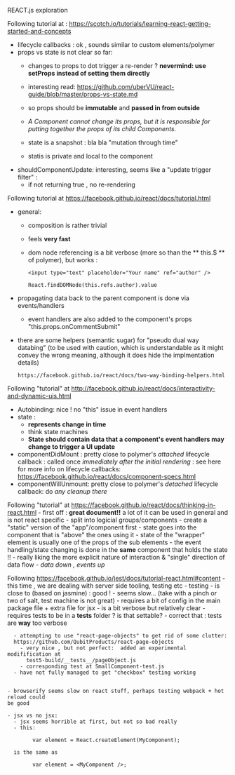 REACT.js exploration

Following tutorial at : https://scotch.io/tutorials/learning-react-getting-started-and-concepts
- lifecycle callbacks : ok , sounds similar to custom elements/polymer
- props vs state is not clear so far:
  - changes to props to dot trigger a re-render ?
      **nevermind: use setProps instead of setting them directly**
      
  - interesting read: https://github.com/uberVU/react-guide/blob/master/props-vs-state.md
  - so props should be **immutable** and **passed in from outside**
  - *A Component cannot change its props, but it is responsible for putting together the props of its child Components.*
  
  - state is a snapshot : bla bla "mutation through time"
  - statis is private and local to the component
- shouldComponentUpdate: interesting, seems like a "update trigger filter" :
    - if not returning true , no re-rendering
    
 
Following tutorial at https://facebook.github.io/react/docs/tutorial.html

  - general:
    - composition is rather trivial
    - feels **very fast**
    - dom node referencing is a bit verbose (more so than the ** this.$ ** of polymer),
     but works :
     
          <input type="text" placeholder="Your name" ref="author" />
          
          React.findDOMNode(this.refs.author).value
          
  - propagating data back to the parent component is done via events/handlers
    - event handlers are also added to the component's props "this.props.onCommentSubmit"
    
  - there are some helpers (semantic sugar) for "pseudo dual way databing" (to be used with 
  caution, which is understandable as it might convey the wrong meaning, although it does 
  hide the implmentation details)
    
        https://facebook.github.io/react/docs/two-way-binding-helpers.html
        
        
 Following "tutorial" at http://facebook.github.io/react/docs/interactivity-and-dynamic-uis.html 
  - Autobinding: nice ! no "this" issue in event handlers
  - state : 
    - **represents change in time**
    - think state machines
    - **State should contain data that a component's event handlers may change to trigger a UI update**
  - componentDidMount : pretty close to polymer's *attached* lifecycle callback : called once
   *immediately after the initial rendering* : see here for more info on lifecycle callbacks:
   https://facebook.github.io/react/docs/component-specs.html
  - componentWillUnmount: pretty close to polymer's *detached* lifecycle callback: do *any cleanup there*
  
  
  
  Following "tutorial" at https://facebook.github.io/react/docs/thinking-in-react.html
    - first off : **great document!!** a lot of it can be used in general and is not react
    specific
      - split into logicial groups/components
      - create a "static" version of the "app"/component first
      - state goes into the component that is "above" the ones using it
      - state of the "wrapper" element is usually one of the props of the sub elements
      - the event handling/state changing is done in the **same** component that holds the state !!
    - really liking the more explicit nature of interaction & "single" direction of data flow
      - *data down , events up*
  
  
  Following https://facebook.github.io/jest/docs/tutorial-react.html#content
    - this time , we are dealing with server side tooling, testing etc
    - testing
      - is close to (based on jasmine) : good !
      - seems slow... (take with a pinch or two of salt, test machine is not great)
      - requires a bit of config in the main package file + extra file for jsx
      - is a bit verbose but relatively clear
      - requires tests to be in a __tests__ folder ? is that settable?
      - correct that : tests are **way** too verbose
      
      - attempting to use "react-page-objects" to get rid of some clutter: 
      https://github.com/QubitProducts/react-page-objects
        - very nice , but not perfect:  added an experimental modifification at 
          test5-build/__tests__/pageObject.js
        - corresponding test at SmallComponent-test.js
      - have not fully managed to get "checkbox" testing working
     
      
    - browserify seems slow on react stuff, perhaps testing webpack + hot reload could
    be good
    
    - jsx vs no jsx:
      - jsx seems horrible at first, but not so bad really
      - this:

            var element = React.createElement(MyComponent); 
      
      is the same as
      
            var element = <MyComponent />;
